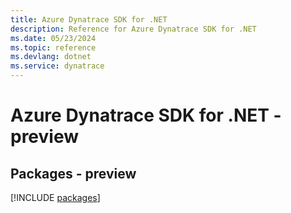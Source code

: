 ```yaml
---
title: Azure Dynatrace SDK for .NET
description: Reference for Azure Dynatrace SDK for .NET
ms.date: 05/23/2024
ms.topic: reference
ms.devlang: dotnet
ms.service: dynatrace
---
```

# Azure Dynatrace SDK for .NET - preview
## Packages - preview
[!INCLUDE [packages](dynatrace-index.md)]